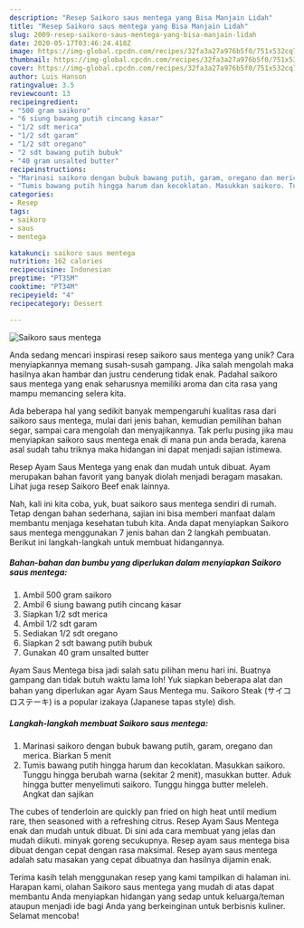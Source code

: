 ```yaml
---
description: "Resep Saikoro saus mentega yang Bisa Manjain Lidah"
title: "Resep Saikoro saus mentega yang Bisa Manjain Lidah"
slug: 2009-resep-saikoro-saus-mentega-yang-bisa-manjain-lidah
date: 2020-05-17T03:46:24.418Z
image: https://img-global.cpcdn.com/recipes/32fa3a27a976b5f0/751x532cq70/saikoro-saus-mentega-foto-resep-utama.jpg
thumbnail: https://img-global.cpcdn.com/recipes/32fa3a27a976b5f0/751x532cq70/saikoro-saus-mentega-foto-resep-utama.jpg
cover: https://img-global.cpcdn.com/recipes/32fa3a27a976b5f0/751x532cq70/saikoro-saus-mentega-foto-resep-utama.jpg
author: Luis Hanson
ratingvalue: 3.5
reviewcount: 13
recipeingredient:
- "500 gram saikoro"
- "6 siung bawang putih cincang kasar"
- "1/2 sdt merica"
- "1/2 sdt garam"
- "1/2 sdt oregano"
- "2 sdt bawang putih bubuk"
- "40 gram unsalted butter"
recipeinstructions:
- "Marinasi saikoro dengan bubuk bawang putih, garam, oregano dan merica. Biarkan 5 menit"
- "Tumis bawang putih hingga harum dan kecoklatan. Masukkan saikoro. Tunggu hingga berubah warna (sekitar 2 menit), masukkan butter. Aduk hingga butter menyelimuti saikoro. Tunggu hingga butter meleleh. Angkat dan sajikan"
categories:
- Resep
tags:
- saikoro
- saus
- mentega

katakunci: saikoro saus mentega 
nutrition: 162 calories
recipecuisine: Indonesian
preptime: "PT35M"
cooktime: "PT34M"
recipeyield: "4"
recipecategory: Dessert

---
```



![Saikoro saus mentega](https://img-global.cpcdn.com/recipes/32fa3a27a976b5f0/751x532cq70/saikoro-saus-mentega-foto-resep-utama.jpg)

Anda sedang mencari inspirasi resep saikoro saus mentega yang unik? Cara menyiapkannya memang susah-susah gampang. Jika salah mengolah maka hasilnya akan hambar dan justru cenderung tidak enak. Padahal saikoro saus mentega yang enak seharusnya memiliki aroma dan cita rasa yang mampu memancing selera kita.

Ada beberapa hal yang sedikit banyak mempengaruhi kualitas rasa dari saikoro saus mentega, mulai dari jenis bahan, kemudian pemilihan bahan segar, sampai cara mengolah dan menyajikannya. Tak perlu pusing jika mau menyiapkan saikoro saus mentega enak di mana pun anda berada, karena asal sudah tahu triknya maka hidangan ini dapat menjadi sajian istimewa.

Resep Ayam Saus Mentega yang enak dan mudah untuk dibuat. Ayam merupakan bahan favorit yang banyak diolah menjadi beragam masakan. Lihat juga resep Saikoro Beef enak lainnya.


Nah, kali ini kita coba, yuk, buat saikoro saus mentega sendiri di rumah. Tetap dengan bahan sederhana, sajian ini bisa memberi manfaat dalam membantu menjaga kesehatan tubuh kita. Anda dapat menyiapkan Saikoro saus mentega menggunakan 7 jenis bahan dan 2 langkah pembuatan. Berikut ini langkah-langkah untuk membuat hidangannya.

<!--inarticleads1-->

##### Bahan-bahan dan bumbu yang diperlukan dalam menyiapkan Saikoro saus mentega:

1. Ambil 500 gram saikoro
1. Ambil 6 siung bawang putih cincang kasar
1. Siapkan 1/2 sdt merica
1. Ambil 1/2 sdt garam
1. Sediakan 1/2 sdt oregano
1. Siapkan 2 sdt bawang putih bubuk
1. Gunakan 40 gram unsalted butter


Ayam Saus Mentega bisa jadi salah satu pilihan menu hari ini. Buatnya gampang dan tidak butuh waktu lama loh! Yuk siapkan beberapa alat dan bahan yang diperlukan agar Ayam Saus Mentega mu. Saikoro Steak (サイコロステーキ) is a popular izakaya (Japanese tapas style) dish. 

<!--inarticleads2-->

##### Langkah-langkah membuat Saikoro saus mentega:

1. Marinasi saikoro dengan bubuk bawang putih, garam, oregano dan merica. Biarkan 5 menit
1. Tumis bawang putih hingga harum dan kecoklatan. Masukkan saikoro. Tunggu hingga berubah warna (sekitar 2 menit), masukkan butter. Aduk hingga butter menyelimuti saikoro. Tunggu hingga butter meleleh. Angkat dan sajikan


The cubes of tenderloin are quickly pan fried on high heat until medium rare, then seasoned with a refreshing citrus. Resep Ayam Saus Mentega enak dan mudah untuk dibuat. Di sini ada cara membuat yang jelas dan mudah diikuti. minyak goreng secukupnya. Resep ayam saus mentega bisa dibuat dengan cepat dengan rasa maksimal. Resep ayam saus mentega adalah satu masakan yang cepat dibuatnya dan hasilnya dijamin enak. 

Terima kasih telah menggunakan resep yang kami tampilkan di halaman ini. Harapan kami, olahan Saikoro saus mentega yang mudah di atas dapat membantu Anda menyiapkan hidangan yang sedap untuk keluarga/teman ataupun menjadi ide bagi Anda yang berkeinginan untuk berbisnis kuliner. Selamat mencoba!
